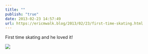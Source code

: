 ```yaml
---
title: ""
publish: "true"
date: 2013-02-23 14:57:49
url: https://ericmwalk.blog/2013/02/23/first-time-skating.html
---
```


First time skating and he loved it!

![](https://ericmwalk.blog/uploads/2022/2cc59426a2.jpg)
